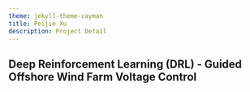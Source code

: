 ```yaml
---
theme: jekyll-theme-cayman
title: Peijie Xu
description: Project Detail
---
```

## Deep Reinforcement Learning (DRL) - Guided Offshore Wind Farm Voltage Control
